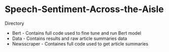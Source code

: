 # Speech-Sentiment-Across-the-Aisle

Directory
 - Bert - Contains full code used to fine tune and run Bert model
 - Data - Contains results and raw article summaries data
 - Newsscraper - Containes full code used to get article summaries
